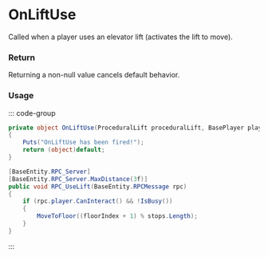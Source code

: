 # OnLiftUse
<Badge type="info" text="Elevator"/>[<Badge type="danger" text="Carbon Compatible"/>](https://github.com/CarbonCommunity/Carbon)[<Badge type="warning" text="Oxide Compatible"/>](https://github.com/OxideMod/Oxide.Rust)
Called when a player uses an elevator lift (activates the lift to move).

### Return
Returning a non-null value cancels default behavior.

### Usage
::: code-group
```csharp [Example]
private object OnLiftUse(ProceduralLift proceduralLift, BasePlayer player)
{
	Puts("OnLiftUse has been fired!");
	return (object)default;
}
```
```csharp [Source — Assembly-CSharp @ ProceduralLift]
[BaseEntity.RPC_Server]
[BaseEntity.RPC_Server.MaxDistance(3f)]
public void RPC_UseLift(BaseEntity.RPCMessage rpc)
{
	if (rpc.player.CanInteract() && !IsBusy())
	{
		MoveToFloor((floorIndex + 1) % stops.Length);
	}
}

```
:::
